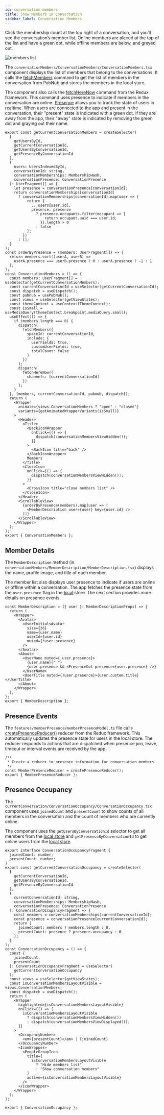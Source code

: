 ```yaml
---
id: conversation-members
title: Show Members in Conversation
sidebar_label: Conversation Members
---
```


Click the membership count at the top right of a conversation, and you’ll see the conversation’s member list.
Online members are placed at the top of the list and have a green dot, while offline members are below, and greyed out.

![members list](/img/team-chat-member-list.png)

The `conversationMembers/ConversationMembers/ConversationMembers.tsx` component displays the list of members that belong to the conversations. 
It calls the [fetchMembers](https://www.pubnub.com/docs/chat/redux/members#fetchmembers) command to get the list of members in the conversation from PubNub and stores the members in the local store.

The component also calls the [fetchHereNow](https://www.pubnub.com/docs/chat/redux/presence#fetchherenow) command from the Redux framework. 
This command uses presence to indicate if members in the conversation are online. 
[Presence](https://www.pubnub.com/docs/chat/redux/presence) allows you to track the state of users in realtime. 
When users are connected to the app and present in the conversation, their "present" state is indicated with a green dot. 
If they are away from the app, their "away" state is indicated by removing the green dot and graying out their name.

```tsx
export const getCurrentConversationMembers = createSelector(
  [
    getUsersById,
    getCurrentConversationId,
    getUsersByConversationId,
    getPresenceByConversationId
  ],
  (
    users: UsersIndexedById,
    conversationId: string,
    conversationMemberships: MembershipHash,
    conversationPresence: ConversationPresence
  ): UserFragment[] => {
    let presence = conversationPresence[conversationId];
    return conversationMemberships[conversationId]
      ? conversationMemberships[conversationId].map(user => {
          return {
            ...users[user.id],
            presence: presence
              ? presence.occupants.filter(occupant => {
                  return occupant.uuid === user.id;
                }).length > 0
              : false
          };
        })
      : [];
  }
);
const orderByPresence = (members: UserFragment[]) => {
  return members.sort((userA, userB) =>
    userA.presence === userB.presence ? 0 : userA.presence ? -1 : 1
  );
};
const ConversationMembers = () => {
  const members: UserFragment[] = useSelector(getCurrentConversationMembers);
  const currentConversationId = useSelector(getCurrentConversationId);
  const dispatch = useDispatch();
  const pubnub = usePubNub();
  const views = useSelector(getViewStates);
  const themeContext = useContext(ThemeContext);
  const isSmall = useMediaQuery(themeContext.breakpoint.mediaQuery.small);
  useEffect(() => {
    if (members.length === 0) {
      dispatch(
        fetchMembers({
          spaceId: currentConversationId,
          include: {
            userFields: true,
            customUserFields: true,
            totalCount: false
          }
        })
      );
      dispatch(
        fetchHereNow({
          channels: [currentConversationId]
        })
      );
    }
  }, [members, currentConversationId, pubnub, dispatch]);
  return (
    <Wrapper
      animate={views.ConversationMembers ? "open" : "closed"}
      variants={getAnimatedWrapperVariants(isSmall)}
    >
      <Header>
        <Title>
          <BackIconWrapper
            onClick={() => {
              dispatch(conversationMembersViewHidden());
            }}
          >
            <BackIcon title="back" />
          </BackIconWrapper>
          Members
        </Title>
        <CloseIcon
          onClick={() => {
            dispatch(conversationMembersViewHidden());
          }}
        >
          <CrossIcon title="close members list" />
        </CloseIcon>
      </Header>
      <ScrollableView>
        {orderByPresence(members).map(user => (
          <MemberDescription user={user} key={user.id} />
        ))}
      </ScrollableView>
    </Wrapper>
  );
};
export { ConversationMembers };
```

## Member Details

The `MemberDescription` method (in `conversationMembers/MemberDescription/MemberDescription.tsx`) displays the name, profile image, and title of each member.

The member list also displays user presence to indicate if users are online or offline within a conversation. 
The app fetches the presence state from the `user.presence` flag in the [local](https://www.pubnub.com/docs/chat/redux/presence#state-shape) store. 
The next section provides more details on presence events.

```tsx
const MemberDescription = ({ user }: MemberDescriptionProps) => {
  return (
    <Wrapper>
      <Avatar>
        <UserInitialsAvatar
          size={36}
          name={user.name}
          userId={user.id}
          muted={!user.presence}
        />
      </Avatar>
      <About>
        <UserName muted={!user.presence}>
          {user.name}{" "}
          {user.presence && <PresenceDot presence={user.presence} />}
        </UserName>
        <UserTitle muted={!user.presence}>{user.custom.title}</UserTitle>
      </About>
    </Wrapper>
  );
};
export { MemberDescription };
```

## Presence Events

The `features/memberPresence/memberPresenceModel.ts` file calls [createPresenceReducer()](https://www.pubnub.com/docs/chat/redux/presence#createpresencereducer) reducer from the Redux framework. 
This automatically updates the presence state for users in the local store. 
The reducer responds to actions that are dispatched when presence join, leave, timeout or interval events are received by the app.

```tsx
/**
 * Create a reducer to presence information for conversation members
 */
const MemberPresenceReducer = createPresenceReducer();
export { MemberPresenceReducer };
```

## Presence Occupancy
The `currentConversation/ConversationOccupancy/ConversationOccupancy.tsx` component uses `joinedCount` and `presentCount` to show counts of all members in the conversation and the count of members who are currently online.

The component uses the `getUsersByConversationId` selector to get all members from the [local store](https://www.pubnub.com/docs/chat/redux/presence#state-shape) and `getPresenceByConversationId` to get online users from the [local store](https://www.pubnub.com/docs/chat/redux/presence#state-shape).

```tsx
export interface ConversationOccupancyFragment {
  joinedCount: number;
  presentCount: number;
}
export const getCurrentConversationOccupancy = createSelector(
  [
    getCurrentConversationId,
    getUsersByConversationId,
    getPresenceByConversationId
  ],
  (
    currentConversationId: string,
    conversationMemberships: MembershipHash,
    conversationPresence: ConversationPresence
  ): ConversationOccupancyFragment => {
    const members = conversationMemberships[currentConversationId];
    const presence = conversationPresence[currentConversationId];
    return {
      joinedCount: members ? members.length : 0,
      presentCount: presence ? presence.occupancy : 0
    };
  }
);
const ConversationOccupancy = () => {
  const {
    joinedCount,
    presentCount
  }: ConversationOccupancyFragment = useSelector(
    getCurrentConversationOccupancy
  );
  const views = useSelector(getViewStates);
  const isConversationMembersLayoutVisible = views.ConversationMembers;
  const dispatch = useDispatch();
  return (
    <Wrapper
      highlighted={isConversationMembersLayoutVisible}
      onClick={() => {
        isConversationMembersLayoutVisible
          ? dispatch(conversationMembersViewHidden())
          : dispatch(conversationMembersViewDisplayed());
      }}
    >
      <OccupancyNumber>
        <em>{presentCount}</em> | {joinedCount}
      </OccupancyNumber>
      <IconWrapper>
        <PeopleGroupIcon
          title={
            isConversationMembersLayoutVisible
              ? "Hide members list"
              : "Show conversation members"
          }
          active={isConversationMembersLayoutVisible}
        />
      </IconWrapper>
    </Wrapper>
  );
};

export { ConversationOccupancy };
```
